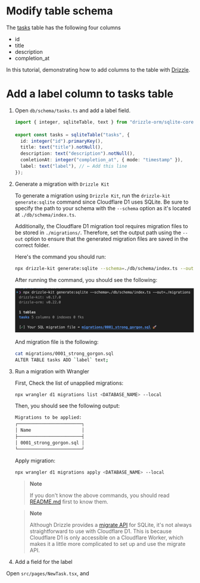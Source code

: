 # Modify table schema

The [tasks](../db//schema/tasks.ts) table has the following four columns

- id
- title
- description
- completion_at

In this tutorial, demonstrating how to add columns to the table with [Drizzle](https://github.com/drizzle-team/drizzle-orm).

# Add a label column to tasks table

1. Open `db/schema/tasks.ts` and add a label field.

   ```ts
   import { integer, sqliteTable, text } from "drizzle-orm/sqlite-core";

   export const tasks = sqliteTable("tasks", {
     id: integer("id").primaryKey(),
     title: text("title").notNull(),
     description: text("description").notNull(),
     comletionAt: integer("completion_at", { mode: "timestamp" }),
     label: text("label"), // ← Add this line
   });
   ```

1. Generate a migration with `Drizzle Kit`

   To generate a migration using `Drizzle Kit`, run the `drizzle-kit generate:sqlite` command since Cloudflare D1 uses SQLite. Be sure to specify the path to your schema with the `--schema` option as it's located at `./db/schema/index.ts`.

   Additionally, the Cloudflare D1 migration tool requires migration files to be stored in `./migrations/`. Therefore, set the output path using the `--out` option to ensure that the generated migration files are saved in the correct folder.

   Here's the command you should run:

   ```bash
   npx drizzle-kit generate:sqlite --schema=./db/schema/index.ts --out=./migrations
   ```

   After running the command, you should see the following:

   <img src="./drizzle-kit.png" width="500" />

   And migration file is the following:

   ```bash
   cat migrations/0001_strong_gorgon.sql
   ALTER TABLE tasks ADD `label` text;
   ```

1. Run a migration with Wrangler

   First, Check the list of unapplied migrations:

   ```bash
   npx wrangler d1 migrations list <DATABASE_NAME> --local
   ```

   Then, you should see the following output:

   ```bash
   Migrations to be applied:
   ┌────────────────────────┐
   │ Name                   │
   ├────────────────────────┤
   │ 0001_strong_gorgon.sql │
   └────────────────────────┘
   ```

   Apply migration:

   ```bash
   npx wrangler d1 migrations apply <DATABASE_NAME> --local
   ```

   > **Note**
   >
   > If you don't know the above commands, you should read [README.md](../README.md) first to know them.

   > **Note**
   >
   > Although Drizzle provides a [migrate API](https://github.com/drizzle-team/drizzle-orm/blob/main/drizzle-orm/src/sqlite-core/README.md#-migrations) for SQLite, it's not always straightforward to use with Cloudflare D1. This is because Cloudflare D1 is only accessible on a Cloudflare Worker, which makes it a little more complicated to set up and use the migrate API.

1. Add a field for the label

Open `src/pages/NewTask.tsx`, and

<!--
There is a typo in a `tasks` table column:

```ts
// db/schema/tasks.ts

import { integer, sqliteTable, text } from 'drizzle-orm/sqlite-core';

export const tasks = sqliteTable('tasks', {
  id: integer('id').primaryKey(),
  title: text('title').notNull(),
  description: text('description').notNull(),
  comletionAt: integer('completion_at', { mode: 'timestamp' })
  ^^^^^^^^^ I misspelled "completion"
});
```

First, fix above typo. Open `db/schema/tasks.ts` and fix it.

```ts
// db/schema/tasks.ts

import { integer, sqliteTable, text } from 'drizzle-orm/sqlite-core';

export const tasks = sqliteTable('tasks', {
  id: integer('id').primaryKey(),
  title: text('title').notNull(),
  description: text('description').notNull(),
  completionAt: integer('completion_at', { mode: 'timestamp' })
});
```

> **Note**
>
> Now, a TypeScript error appears:
>
> <img src="./drizzle-typo.png" width="400" />
>
> It's the power of Drizzle! We could find an error before deploy. Let's fix it.
 -->
